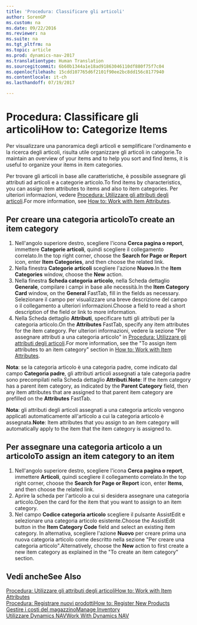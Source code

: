 ```yaml
---
title: 'Procedura: Classificare gli articoli'
author: SorenGP
ms.custom: na
ms.date: 09/22/2016
ms.reviewer: na
ms.suite: na
ms.tgt_pltfrm: na
ms.topic: article
ms.prod: dynamics-nav-2017
ms.translationtype: Human Translation
ms.sourcegitcommit: 6b60b1344a1e18ad91863046110df880f75f7c04
ms.openlocfilehash: 15cdd107765d6f2101f90ee2bc8dd156c8177940
ms.contentlocale: it-ch
ms.lasthandoff: 07/19/2017

---
```


# <a name="how-to-categorize-items"></a><span data-ttu-id="0446c-102">Procedura: Classificare gli articoli</span><span class="sxs-lookup"><span data-stu-id="0446c-102">How to: Categorize Items</span></span>
<span data-ttu-id="0446c-103">Per visualizzare una panoramica degli articoli e semplificare l'ordinamento e la ricerca degli articoli, risulta utile organizzare gli articoli in categorie.</span><span class="sxs-lookup"><span data-stu-id="0446c-103">To maintain an overview of your items and to help you sort and find items, it is useful to organize your items in item categories.</span></span>

<span data-ttu-id="0446c-104">Per trovare gli articoli in base alle caratteristiche, è possibile assegnare gli attributi ad articoli e a categorie articolo.</span><span class="sxs-lookup"><span data-stu-id="0446c-104">To find items by characteristics, you can assign item attributes to items and also to item categories.</span></span> <span data-ttu-id="0446c-105">Per ulteriori informazioni, vedere [Procedura: Utilizzare gli attributi degli articoli](inventory-how-work-item-attributes.md).</span><span class="sxs-lookup"><span data-stu-id="0446c-105">For more information, see [How to: Work with Item Attributes](inventory-how-work-item-attributes.md).</span></span>

## <a name="to-create-an-item-category"></a><span data-ttu-id="0446c-106">Per creare una categoria articolo</span><span class="sxs-lookup"><span data-stu-id="0446c-106">To create an item category</span></span>
1. <span data-ttu-id="0446c-107">Nell'angolo superiore destro, scegliere l'icona **Cerca pagina o report**, immettere **Categorie articoli**, quindi scegliere il collegamento correlato.</span><span class="sxs-lookup"><span data-stu-id="0446c-107">In the top right corner, choose the **Search for Page or Report** icon, enter **Item Categories**, and then choose the related link.</span></span>
2. <span data-ttu-id="0446c-108">Nella finestra **Categorie articoli** scegliere l'azione **Nuovo**.</span><span class="sxs-lookup"><span data-stu-id="0446c-108">In the **Item Categories** window, choose the **New** action.</span></span>
3. <span data-ttu-id="0446c-109">Nella finestra **Scheda categoria articolo**, nella Scheda dettaglio **Generale**, compilare i campi in base alle necessità.</span><span class="sxs-lookup"><span data-stu-id="0446c-109">In the **Item Category Card** window, on the **General** FastTab, fill in the fields as necessary.</span></span> <span data-ttu-id="0446c-110">Selezionare il campo per visualizzare una breve descrizione del campo o il collegamento a ulteriori informazioni.</span><span class="sxs-lookup"><span data-stu-id="0446c-110">Choose a field to read a short description of the field or link to more information.</span></span>
4. <span data-ttu-id="0446c-111">Nella Scheda dettaglio **Attributi**, specificare tutti gli attributi per la categoria articolo.</span><span class="sxs-lookup"><span data-stu-id="0446c-111">On the **Attributes** FastTab, specify any item attributes for the item category.</span></span> <span data-ttu-id="0446c-112">Per ulteriori informazioni, vedere la sezione "Per assegnare attributi a una categoria articolo" in [Procedura: Utilizzare gli attributi degli articoli](inventory-how-work-item-attributes.md).</span><span class="sxs-lookup"><span data-stu-id="0446c-112">For more information, see the "To assign item attributes to an item category" section in [How to: Work with Item Attributes](inventory-how-work-item-attributes.md).</span></span>

<span data-ttu-id="0446c-113">**Nota**: se la categoria articolo è una categoria padre, come indicato dal campo **Categoria padre**, gli attributi articoli assegnati a tale categoria padre sono precompilati nella Scheda dettaglio **Attributi**.</span><span class="sxs-lookup"><span data-stu-id="0446c-113">**Note**: If the item category has a parent item category, as indicated by the **Parent Category** field, then any item attributes that are assigned to that parent item category are prefilled on the **Attributes** FastTab.</span></span>

<span data-ttu-id="0446c-114">**Nota**: gli attributi degli articoli assegnati a una categoria articolo vengono applicati automaticamente all'articolo a cui la categoria articolo è assegnata.</span><span class="sxs-lookup"><span data-stu-id="0446c-114">**Note**: Item attributes that you assign to an item category will automatically apply to the item that the item category is assigned to.</span></span>

## <a name="to-assign-an-item-category-to-an-item"></a><span data-ttu-id="0446c-115">Per assegnare una categoria articolo a un articolo</span><span class="sxs-lookup"><span data-stu-id="0446c-115">To assign an item category to an item</span></span>
1. <span data-ttu-id="0446c-116">Nell'angolo superiore destro, scegliere l'icona **Cerca pagina o report**, immettere **Articoli**, quindi scegliere il collegamento correlato.</span><span class="sxs-lookup"><span data-stu-id="0446c-116">In the top right corner, choose the **Search for Page or Report** icon, enter **Items**, and then choose the related link.</span></span>
2. <span data-ttu-id="0446c-117">Aprire la scheda per l'articolo a cui si desidera assegnare una categoria articolo.</span><span class="sxs-lookup"><span data-stu-id="0446c-117">Open the card for the item that you want to assign to an item category.</span></span>
3. <span data-ttu-id="0446c-118">Nel campo **Codice categoria articolo** scegliere il pulsante AssistEdit e selezionare una categoria articolo esistente.</span><span class="sxs-lookup"><span data-stu-id="0446c-118">Choose the AssistEdit button in the **Item Category Code** field and select an existing item category.</span></span> <span data-ttu-id="0446c-119">In alternativa, scegliere l'azione **Nuovo** per creare prima una nuova categoria articolo come descritto nella sezione "Per creare una categoria articolo".</span><span class="sxs-lookup"><span data-stu-id="0446c-119">Alternatively, choose the **New** action to first create a new item category as explained in the "To create an item category" section.</span></span>

## <a name="see-also"></a><span data-ttu-id="0446c-120">Vedi anche</span><span class="sxs-lookup"><span data-stu-id="0446c-120">See Also</span></span>  
[<span data-ttu-id="0446c-121">Procedura: Utilizzare gli attributi degli articoli</span><span class="sxs-lookup"><span data-stu-id="0446c-121">How to: Work with Item Attributes</span></span>](inventory-how-work-item-attributes.md)  
[<span data-ttu-id="0446c-122">Procedura: Registrare nuovi prodotti</span><span class="sxs-lookup"><span data-stu-id="0446c-122">How to: Register New Products</span></span>](inventory-how-register-new-products.md)  
[<span data-ttu-id="0446c-123">Gestire i costi del magazzino</span><span class="sxs-lookup"><span data-stu-id="0446c-123">Manage Inventory</span></span>](inventory-manage-inventory.md)  
[<span data-ttu-id="0446c-124">Utilizzare Dynamics NAV</span><span class="sxs-lookup"><span data-stu-id="0446c-124">Work With Dynamics NAV</span></span>](ui-work-product.md)

